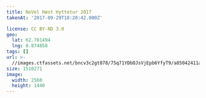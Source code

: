 ```yaml
---
title: NoVel Høst Hyttetur 2017
takenAt: '2017-09-29T18:20:42.000Z'

license: CC BY-ND 3.0
geo:
  lat: 62.781494
  lng: 8.874858
tags: []
url: >-
  //images.ctfassets.net/bncv3c2gt878/75q71YDbOJsVjEpb6YfyT9/a85042411a69de18b7a44cbaf49bb105/novel-hst-hyttetur-2017_37405982142_o
size: 1510271
image:
  width: 2560
  height: 1440
---
```

